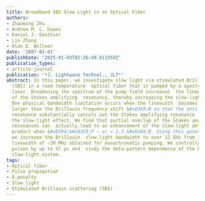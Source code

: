 ```yaml
---
title: Broadband SBS Slow Light in an Optical Fiber
authors:
- Zhaoming Zhu
- Andrew M. C. Dawes
- Daniel J. Gauthier
- Lin Zhang
- Alan E. Willner
date: '2007-01-01'
publishDate: '2025-01-03T02:26:49.011559Z'
publication_types:
- article-journal
publication: '*J. Lightwave Technol., JLT*'
abstract: In this paper, we investigate slow light via stimulated Brillouin scattering
  (SBS) in a room temperature  optical fiber that is pumped by a spectrally broadened
  laser. Broadening the spectrum of the pump field increases  the linewidth &#x0394;&#x03C9;P
  of the Stokes amplifying  resonance, thereby increasing the slow-light bandwidth.
  One physical bandwidth limitation occurs when the linewidth  becomes several times
  larger than the Brillouin frequency shift &#x03A9;B so that the anti-Stokes absorbing
  resonance substantially cancels out the Stokes amplifying resonance  and, hence,
  the slow-light effect. We find that partial overlap of the Stokes and anti-Stokes
  resonances can  actually lead to an enhancement of the slow-light delay-bandwidth
  product when &#x0394;&#x03C9;P ~ or = 1.3 &#x03A9;B. Using this general approach,
  we increase the Brillouin  slow-light bandwidth to over 12 GHz from its nominal
  linewidth of ~30 MHz obtained for monochromatic pumping. We controllably delay 75-ps-long
  pulses by up to 47 ps and  study the data-pattern dependence of the broadband SBS
  slow-light system.
tags:
- Optical fiber
- Pulse propagation
- Q-penalty
- Slow light
- Stimulated Brillouin scattering (SBS)
---
```

